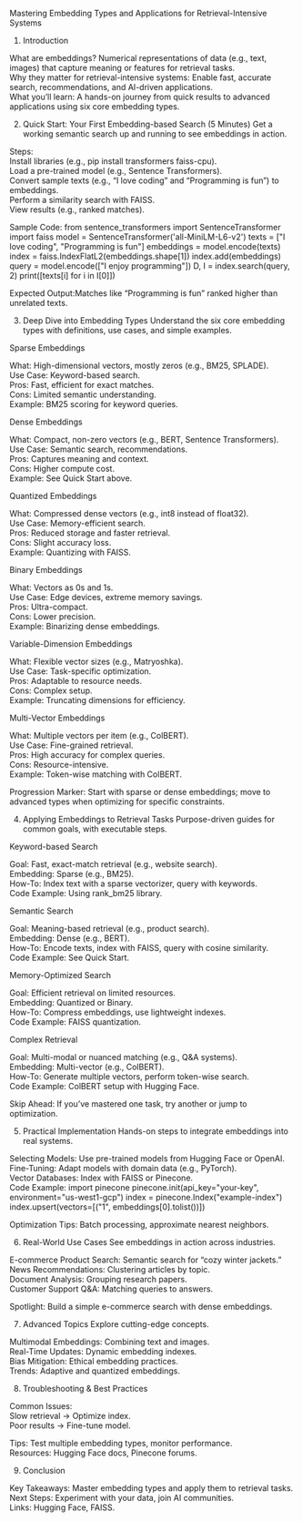 Mastering Embedding Types and Applications for Retrieval-Intensive Systems

1. Introduction

What are embeddings? Numerical representations of data (e.g., text, images) that capture meaning or features for retrieval tasks.  
Why they matter for retrieval-intensive systems: Enable fast, accurate search, recommendations, and AI-driven applications.  
What you’ll learn: A hands-on journey from quick results to advanced applications using six core embedding types.

2. Quick Start: Your First Embedding-based Search (5 Minutes)
   Get a working semantic search up and running to see embeddings in action.

Steps:  
Install libraries (e.g., pip install transformers faiss-cpu).  
Load a pre-trained model (e.g., Sentence Transformers).  
Convert sample texts (e.g., “I love coding” and “Programming is fun”) to embeddings.  
Perform a similarity search with FAISS.  
View results (e.g., ranked matches).

Sample Code: from sentence_transformers import SentenceTransformer
import faiss
model = SentenceTransformer('all-MiniLM-L6-v2')
texts = ["I love coding", "Programming is fun"]
embeddings = model.encode(texts)
index = faiss.IndexFlatL2(embeddings.shape[1])
index.add(embeddings)
query = model.encode(["I enjoy programming"])
D, I = index.search(query, 2)
print([texts[i] for i in I[0]])

Expected Output:Matches like “Programming is fun” ranked higher than unrelated texts.

3. Deep Dive into Embedding Types
   Understand the six core embedding types with definitions, use cases, and simple examples.

Sparse Embeddings

What: High-dimensional vectors, mostly zeros (e.g., BM25, SPLADE).  
Use Case: Keyword-based search.  
Pros: Fast, efficient for exact matches.  
Cons: Limited semantic understanding.  
Example: BM25 scoring for keyword queries.

Dense Embeddings

What: Compact, non-zero vectors (e.g., BERT, Sentence Transformers).  
Use Case: Semantic search, recommendations.  
Pros: Captures meaning and context.  
Cons: Higher compute cost.  
Example: See Quick Start above.

Quantized Embeddings

What: Compressed dense vectors (e.g., int8 instead of float32).  
Use Case: Memory-efficient search.  
Pros: Reduced storage and faster retrieval.  
Cons: Slight accuracy loss.  
Example: Quantizing with FAISS.

Binary Embeddings

What: Vectors as 0s and 1s.  
Use Case: Edge devices, extreme memory savings.  
Pros: Ultra-compact.  
Cons: Lower precision.  
Example: Binarizing dense embeddings.

Variable-Dimension Embeddings

What: Flexible vector sizes (e.g., Matryoshka).  
Use Case: Task-specific optimization.  
Pros: Adaptable to resource needs.  
Cons: Complex setup.  
Example: Truncating dimensions for efficiency.

Multi-Vector Embeddings

What: Multiple vectors per item (e.g., ColBERT).  
Use Case: Fine-grained retrieval.  
Pros: High accuracy for complex queries.  
Cons: Resource-intensive.  
Example: Token-wise matching with ColBERT.

Progression Marker: Start with sparse or dense embeddings; move to advanced types when optimizing for specific constraints.

4. Applying Embeddings to Retrieval Tasks
   Purpose-driven guides for common goals, with executable steps.

Keyword-based Search

Goal: Fast, exact-match retrieval (e.g., website search).  
Embedding: Sparse (e.g., BM25).  
How-To: Index text with a sparse vectorizer, query with keywords.  
Code Example: Using rank_bm25 library.

Semantic Search

Goal: Meaning-based retrieval (e.g., product search).  
Embedding: Dense (e.g., BERT).  
How-To: Encode texts, index with FAISS, query with cosine similarity.  
Code Example: See Quick Start.

Memory-Optimized Search

Goal: Efficient retrieval on limited resources.  
Embedding: Quantized or Binary.  
How-To: Compress embeddings, use lightweight indexes.  
Code Example: FAISS quantization.

Complex Retrieval

Goal: Multi-modal or nuanced matching (e.g., Q&A systems).  
Embedding: Multi-vector (e.g., ColBERT).  
How-To: Generate multiple vectors, perform token-wise search.  
Code Example: ColBERT setup with Hugging Face.

Skip Ahead: If you’ve mastered one task, try another or jump to optimization.

5. Practical Implementation
   Hands-on steps to integrate embeddings into real systems.

Selecting Models: Use pre-trained models from Hugging Face or OpenAI.  
Fine-Tuning: Adapt models with domain data (e.g., PyTorch).  
Vector Databases: Index with FAISS or Pinecone.  
Code Example: import pinecone
pinecone.init(api_key="your-key", environment="us-west1-gcp")
index = pinecone.Index("example-index")
index.upsert(vectors=[("1", embeddings[0].tolist())])

Optimization Tips: Batch processing, approximate nearest neighbors.

6. Real-World Use Cases
   See embeddings in action across industries.

E-commerce Product Search: Semantic search for “cozy winter jackets.”  
News Recommendations: Clustering articles by topic.  
Document Analysis: Grouping research papers.  
Customer Support Q&A: Matching queries to answers.

Spotlight: Build a simple e-commerce search with dense embeddings.

7. Advanced Topics
   Explore cutting-edge concepts.

Multimodal Embeddings: Combining text and images.  
Real-Time Updates: Dynamic embedding indexes.  
Bias Mitigation: Ethical embedding practices.  
Trends: Adaptive and quantized embeddings.

8. Troubleshooting & Best Practices

Common Issues:  
Slow retrieval → Optimize index.  
Poor results → Fine-tune model.

Tips: Test multiple embedding types, monitor performance.  
Resources: Hugging Face docs, Pinecone forums.

9. Conclusion

Key Takeaways: Master embedding types and apply them to retrieval tasks.  
Next Steps: Experiment with your data, join AI communities.  
Links: Hugging Face, FAISS.

